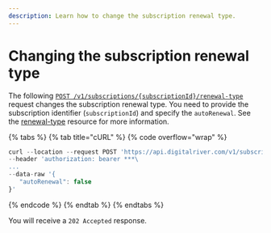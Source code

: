 ```yaml
---
description: Learn how to change the subscription renewal type.
---
```


# Changing the subscription renewal type

The following [`POST /v1/subscriptions/{subscriptionId}/renewal-type`](https://www.digitalriver.com/docs/commerce-shopper-api/#tag/Subscription-Renewal/operation/updateRenewalType) request changes the subscription renewal type. You need to provide the subscription identifier (`subscriptionId`) and specify the `autoRenewal`. See the [renewal-type](../../general-resources/common-shoppers-and-admin-apis-reference/subscriptions/#renewal-type-resource) resource for more information.

{% tabs %}
{% tab title="cURL" %}
{% code overflow="wrap" %}
```javascript
curl --location --request POST 'https://api.digitalriver.com/v1/subscriptions/{subscriptionId}/renewal-type' \
--header 'authorization: bearer ***\
...
--data-raw '{
   "autoRenewal": false
}'
```
{% endcode %}
{% endtab %}
{% endtabs %}

You will receive a `202 Accepted` response.
